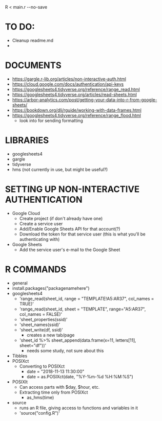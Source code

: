 R < main.r --no-save
# TO DO:
*  Cleanup readme.md
*  
# DOCUMENTS
* https://gargle.r-lib.org/articles/non-interactive-auth.html
* https://cloud.google.com/docs/authentication/api-keys
* https://googlesheets4.tidyverse.org/reference/range_read.html
* https://googlesheets4.tidyverse.org/articles/read-sheets.html
* https://arbor-analytics.com/post/getting-your-data-into-r-from-google-sheets/
* https://bookdown.org/dli/rguide/working-with-data-frames.html
* https://googlesheets4.tidyverse.org/reference/range_flood.html
  * look into for sending formatting
# LIBRARIES
* googlesheets4
* gargle
* tidyverse
* hms (not currently in use, but might be useful?)
# SETTING UP NON-INTERACTIVE AUTHENTICATION
   * Google Cloud
     * Create project (if don't already have one)
     * Create a service user
     * Add/Enable Google Sheets API for that account(?)
     * Download the token for that service user (this is what you'll be authenticating with)
   * Google Sheets
     * Add the service user's e-mail to the Google Sheet
# R COMMANDS
* general
* install.packages("packagenamehere")
* googlesheets4
   *  'range_read(sheet_id, range = "TEMPLATE!A5:AR37", col_names = TRUE)'
   *  'range_read(sheet_id, sheet = "TEMPLATE", range="A5:AR37", col_names = FALSE)'
   *  'sheet_properties(ssid)'
   *  'sheet_names(ssid)'
   *  'sheet_write(df, ssid)'
      *  creates a new tab/page
   *  'sheet_id %>% sheet_append(data.frame(x=11, letters[11], sheet="df"))'
      *  needs some study, not sure about this
*  Tibbles
*  POSIXct
   *  Converting to POSIXct
      *  date = "2018-11-13 11:30:00"
      *  date = as.POSIXct(date, "%Y-%m-%d %H:%M:%S")
*  POSIXlt
   *  Can access parts with $day, $hour, etc.
   *  Extracting time only from POSIXct
      *  as_hms(time)
*  source
   *  runs an R file, giving access to functions and variables in it
   *  'source("config.R")'
